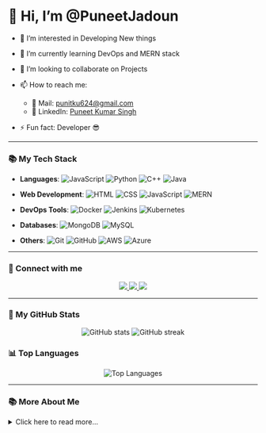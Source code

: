 # 👋 Hi, I’m @PuneetJadoun

- 👀 I’m interested in Developing New things
- 🌱 I’m currently learning DevOps and MERN stack
- 💞️ I’m looking to collaborate on Projects
- 📫 How to reach me:
  - 📧 Mail: [punitku624@gmail.com](mailto:punitku624@gmail.com)
  - 💼 LinkedIn: [Puneet Kumar Singh](https://www.linkedin.com/in/puneet--kumar--singh/)
  
- ⚡ Fun fact: Developer 😎

---

### 📚 My Tech Stack

- **Languages**: 
  ![JavaScript](https://img.shields.io/badge/JavaScript-F7DF1E?style=for-the-badge&logo=javascript&logoColor=white)
  ![Python](https://img.shields.io/badge/Python-3776AB?style=for-the-badge&logo=python&logoColor=white)
  ![C++](https://img.shields.io/badge/C%2B%2B-00599C?style=for-the-badge&logo=c%2B%2B&logoColor=white)
  ![Java](https://img.shields.io/badge/Java-007396?style=for-the-badge&logo=java&logoColor=white)

- **Web Development**: 
  ![HTML](https://img.shields.io/badge/HTML5-E34F26?style=for-the-badge&logo=html5&logoColor=white)
  ![CSS](https://img.shields.io/badge/CSS3-1572B6?style=for-the-badge&logo=css3&logoColor=white)
  ![JavaScript](https://img.shields.io/badge/JavaScript-F7DF1E?style=for-the-badge&logo=javascript&logoColor=white)
  ![MERN](https://img.shields.io/badge/MERN-4DB33D?style=for-the-badge&logo=react&logoColor=white)

- **DevOps Tools**:
  ![Docker](https://img.shields.io/badge/Docker-2496ED?style=for-the-badge&logo=docker&logoColor=white)
  ![Jenkins](https://img.shields.io/badge/Jenkins-D24939?style=for-the-badge&logo=jenkins&logoColor=white)
  ![Kubernetes](https://img.shields.io/badge/Kubernetes-326CE5?style=for-the-badge&logo=kubernetes&logoColor=white)

- **Databases**: 
  ![MongoDB](https://img.shields.io/badge/MongoDB-47A248?style=for-the-badge&logo=mongodb&logoColor=white)
  ![MySQL](https://img.shields.io/badge/MySQL-4479A1?style=for-the-badge&logo=mysql&logoColor=white)

- **Others**:
  ![Git](https://img.shields.io/badge/Git-F05032?style=for-the-badge&logo=git&logoColor=white)
  ![GitHub](https://img.shields.io/badge/GitHub-181717?style=for-the-badge&logo=github&logoColor=white)
  ![AWS](https://img.shields.io/badge/AWS-232F3E?style=for-the-badge&logo=amazonaws&logoColor=white)
  ![Azure](https://img.shields.io/badge/Azure-0089D6?style=for-the-badge&logo=microsoftazure&logoColor=white)

---

### 🤝 Connect with me

<p align="center">
  <a href="https://www.linkedin.com/in/puneet--kumar--singh/" target="_blank">
    <img src="https://img.shields.io/badge/LinkedIn-blue?style=for-the-badge&logo=linkedin" />
  </a>
  <a href="mailto:punitku624@gmail.com" target="_blank">
    <img src="https://img.shields.io/badge/Gmail-D14836?style=for-the-badge&logo=gmail&logoColor=white" />
  </a>
  <a href="https://twitter.com" target="_blank">
    <img src="https://img.shields.io/badge/Twitter-1DA1F2?style=for-the-badge&logo=twitter&logoColor=white" />
  </a>
</p>

---

### 🔄 My GitHub Stats

<p align="center">
  <img src="https://github-readme-stats.vercel.app/api?username=PuneetJadoun&show_icons=true&theme=tokyonight" alt="GitHub stats" />
  <img src="https://github-readme-streak-stats.herokuapp.com?user=PuneetJadoun&theme=tokyonight" alt="GitHub streak" />
</p>

### 📊 Top Languages

<p align="center">
  <img src="https://github-readme-stats.vercel.app/api/top-langs/?username=PuneetJadoun&layout=compact&theme=tokyonight" alt="Top Languages" />
</p>

---

### 📚 More About Me

<details>
  <summary>Click here to read more...</summary>
  
  - I love problem-solving
  - I enjoy DevOps tools & CI/CD
  - Currently exploring system design
  - Passionate about web development and full-stack technologies
  
</details>
